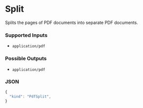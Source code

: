 # Split

Splits the pages of PDF documents into separate PDF documents.

### Supported Inputs

  - `application/pdf`

### Possible Outputs

  - `application/pdf`

### JSON

```js
{
  "kind": "PdfSplit",
}
```
